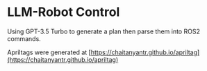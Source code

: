 # LLM-Robot Control

Using GPT-3.5 Turbo to generate a plan then parse them into ROS2 commands.

Apriltags were generated at [https://chaitanyantr.github.io/apriltag](https://chaitanyantr.github.io/apriltag)
